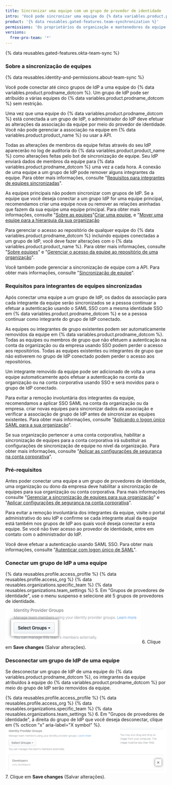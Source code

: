 ```yaml
---
title: Sincronizar uma equipe com um grupo de provedor de identidade
intro: 'Você pode sincronizar uma equipe do {% data variables.product.prodname_dotcom %} com um grupo de provedor de identidade (IdP) para adicionar e remover automaticamente os integrantes da equipe.'
product: '{% data reusables.gated-features.team-synchronization %}'
permissions: 'Os proprietários da organização e mantenedores da equipe podem sincronizar uma equipe do {% data variables.product.prodname_dotcom %} com um grupo de IdP.'
versions:
  free-pro-team: '*'
---
```


{% data reusables.gated-features.okta-team-sync %}

### Sobre a sincronização de equipes

{% data reusables.identity-and-permissions.about-team-sync %}

Você pode conectar até cinco grupos de IdP a uma equipe do {% data variables.product.prodname_dotcom %}. Um grupo de IdP pode ser atribuído a várias equipes do {% data variables.product.prodname_dotcom %} sem restrição.

Uma vez que uma equipe do {% data variables.product.prodname_dotcom %} está conectada a um grupo de IdP, o administrador do IdP deve efetuar as alterações da associação da equipe por meio do provedor de identidade. Você não pode gerenciar a associação na equipe em {% data variables.product.product_name %} ou usar a API.

Todas as alterações de membros da equipe feitas através do seu IdP aparecerão no log de auditoria do {% data variables.product.product_name %} como alterações feitas pelo bot de sincronização de equipe. Seu IdP enviará dados de membros da equipe para {% data variables.product.prodname_dotcom %} uma vez a cada hora. A conexão de uma equipe a um grupo de IdP pode remover alguns integrantes da equipe. Para obter mais informações, consulte "[Requisitos para integrantes de equipes sincronizadas](#requirements-for-members-of-synchronized-teams)".

As equipes principais não podem sincronizar com grupos de IdP. Se a equipe que você deseja conectar a um grupo IdP for uma equipe principal, recomendamos criar uma equipe nova ou remover as relações aninhadas que fazem da sua equipe uma equipe principal. Para obter mais informações, consulte "[Sobre as equipes](/articles/about-teams#nested-teams)"[Criar uma equipe](/github/setting-up-and-managing-organizations-and-teams/creating-a-team), e "[Mover uma equipe para a hierarquia da sua organização](/articles/moving-a-team-in-your-organizations-hierarchy)

Para gerenciar o acesso ao repositório de qualquer equipe do {% data variables.product.prodname_dotcom %} incluindo equipes conectadas a um grupo de IdP, você deve fazer alterações com o {% data variables.product.product_name %}. Para obter mais informações, consulte "[Sobre equipes](/articles/about-teams)" e "[Gerenciar o acesso da equipe ao repositório de uma organização](/articles/managing-team-access-to-an-organization-repository)".

Você também pode gerenciar a sincronização de equipe com a API. Para obter mais informações, consulte "[Sincronização de equipe](/v3/teams/team_sync/)".

### Requisitos para integrantes de equipes sincronizadas

Após conectar uma equipe a um grupo de IdP, os dados da associação para cada integrante da equipe serão sincronizados se a pessoa continuar a efetuar a autenticação usando o SAML SSO com a mesma identidade SSO em {% data variables.product.prodname_dotcom %} e se a pessoa continuar como integrante do grupo de IdP conectado.

As equipes ou integrantes de grupo existentes podem ser automaticamente removidos da equipe em {% data variables.product.prodname_dotcom %}. Todas as equipes ou membros de grupo que não efetuem a autenticação na conta da organização ou da empresa usando SSO podem perder o acesso aos repositórios. Todas as equipes existentes ou integrantes de grupo que não estiverem no grupo de IdP conectado podem perder o acesso aos repositórios.

Um integrante removido da equipe pode ser adicionado de volta a uma equipe automaticamente após efetuar a autenticação na conta da organização ou na conta corporativa usando SSO e será movidos para o grupo de IdP conectado.

Para evitar a remoção involuntária dos integrantes da equipe, recomendamos a aplicar SSO SAML na conta da organização ou da empresa. criar novas equipes para sincronizar dados da associação e verificar a associação de grupo de IdP antes de sincronizar as equipes existentes. Para obter mais informações, consulte "[Aplicando o logon único SAML para a sua organização](/articles/enforcing-saml-single-sign-on-for-your-organization)".

Se sua organização pertencer a uma conta corporativa, habilitar a sincronização de equipes para a conta corporativa irá substituir as configurações de sincronização de equipe no nível da organização. Para obter mais informações, consulte "[Aplicar as configurações de segurança na conta corporativa](/github/setting-up-and-managing-your-enterprise-account/enforcing-security-settings-in-your-enterprise-account#managing-team-synchronization-for-organizations-in-your-enterprise-account)".

### Pré-requisitos

Antes poder conectar uma equipe a um grupo de provedores de identidade, uma organização ou dono da empresa deve habilitar a sincronização de equipes para sua organização ou conta corporativa. Para mais informações consulte "[Gerenciar a sincronização de equipes para sua organização](/github/setting-up-and-managing-organizations-and-teams/managing-team-synchronization-for-your-organization)" e "[Aplicar configurações de segurança na conta corporativa](/github/setting-up-and-managing-your-enterprise-account/enforcing-security-settings-in-your-enterprise-account#managing-team-synchronization-for-organizations-in-your-enterprise-account)".

Para evitar a remoção involuntária dos integrantes da equipe, visite o portal administrativo do seu IdP e confirme se cada integrante atual da equipe está também nos grupos de IdP aos quais você deseja conectar a esta equipe. Se você não tiver acesso ao provedor de identidade, entre em contato com o administrador do IdP.

Você deve efetuar a autenticação usando SAML SSO. Para obter mais informações, consulte "[Autenticar com logon único de SAML](/articles/authenticating-with-saml-single-sign-on)".

### Conectar um grupo de IdP a uma equipe

{% data reusables.profile.access_profile %}
{% data reusables.profile.access_org %}
{% data reusables.organizations.specific_team %}
{% data reusables.organizations.team_settings %}
5. Em "Grupos de provedores de identidade", use o menu suspenso e selecione até 5 grupos de provedores de identidade. ![Menu suspenso para escolher grupos de provedores de identidade](/assets/images/help/teams/choose-an-idp-group.png)
6. Clique em **Save changes** (Salvar alterações).

### Desconectar um grupo de IdP de uma equipe

Se desconectar um grupo de IdP de uma equipe do {% data variables.product.prodname_dotcom %}, os integrantes da equipe atribuídos à equipe do {% data variables.product.prodname_dotcom %} por meio do grupo de IdP serão removidos da equipe.

{% data reusables.profile.access_profile %}
{% data reusables.profile.access_org %}
{% data reusables.organizations.specific_team %}
{% data reusables.organizations.team_settings %}
6. Em "Grupos de provedores de identidade", à direita do grupo de IdP que você deseja desconectar, clique em {% octicon "x" aria-label="X symbol" %}. ![Cancelar a seleção de um grupo de IdP conectado da equipe do GitHub](/assets/images/help/teams/unselect-idp-group.png)
7. Clique em **Save changes** (Salvar alterações).
